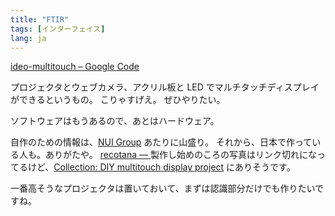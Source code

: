 ```yaml
---
title: "FTIR"
tags: [インターフェイス]
lang: ja
---
```


[ideo-multitouch &#8211; Google Code](http://code.google.com/p/ideo-multitouch/)

プロジェクタとウェブカメラ、アクリル板と LED でマルチタッチディスプレイができるというもの。
こりゃすげえ。
ぜひやりたい。

ソフトウェアはもうあるので、あとはハードウェア。

自作のための情報は、[NUI Group](http://www.nuigroup.com/) あたりに山盛り。
それから、日本で作っている人も。ありがたや。
[recotana — ](http://recotana.com/recotanablog/)
製作し始めのころの写真はリンク切れになってるけど、[Collection: DIY multitouch display project](http://www.flickr.com/photos/recotana/collections/72157604001955337/) にありそうです。

一番高そうなプロジェクタは置いておいて、まずは認識部分だけでも作りたいですね。
